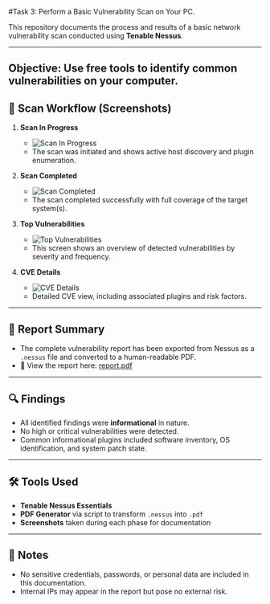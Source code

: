 
#Task 3:  Perform a Basic Vulnerability Scan on Your PC.

This repository documents the process and results of a basic network vulnerability scan conducted using **Tenable Nessus**.

---

## Objective: Use free tools to identify common vulnerabilities on your computer.


## 📸 Scan Workflow (Screenshots)

1. **Scan In Progress**
   - ![Scan In Progress](./scan-in-progress.png)
   - The scan was initiated and shows active host discovery and plugin enumeration.

2. **Scan Completed**
   - ![Scan Completed](./scan-completed.png)
   - The scan completed successfully with full coverage of the target system(s).

3. **Top Vulnerabilities**
   - ![Top Vulnerabilities](./top-vulnerabilities.png)
   - This screen shows an overview of detected vulnerabilities by severity and frequency.

4. **CVE Details**
   - ![CVE Details](./cve-details.png)
   - Detailed CVE view, including associated plugins and risk factors.

---

## 🧾 Report Summary

- The complete vulnerability report has been exported from Nessus as a `.nessus` file and converted to a human-readable PDF.
- 📄 View the report here: [report.pdf](./report.pdf)

---

## 🔍 Findings

- All identified findings were **informational** in nature.
- No high or critical vulnerabilities were detected.
- Common informational plugins included software inventory, OS identification, and system patch state.

---

## 🛠️ Tools Used

- **Tenable Nessus Essentials**
- **PDF Generator** via script to transform `.nessus` into `.pdf`
- **Screenshots** taken during each phase for documentation

---

## 🔐 Notes

- No sensitive credentials, passwords, or personal data are included in this documentation.
- Internal IPs may appear in the report but pose no external risk.


